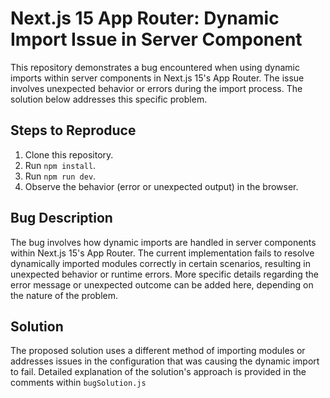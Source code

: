 # Next.js 15 App Router: Dynamic Import Issue in Server Component

This repository demonstrates a bug encountered when using dynamic imports within server components in Next.js 15's App Router.  The issue involves unexpected behavior or errors during the import process.  The solution below addresses this specific problem.

## Steps to Reproduce

1. Clone this repository.
2. Run `npm install`.
3. Run `npm run dev`.
4. Observe the behavior (error or unexpected output) in the browser.

## Bug Description

The bug involves how dynamic imports are handled in server components within Next.js 15's App Router. The current implementation fails to resolve dynamically imported modules correctly in certain scenarios, resulting in unexpected behavior or runtime errors.  More specific details regarding the error message or unexpected outcome can be added here, depending on the nature of the problem.

## Solution

The proposed solution uses a different method of importing modules or addresses issues in the configuration that was causing the dynamic import to fail.  Detailed explanation of the solution's approach is provided in the comments within `bugSolution.js`
